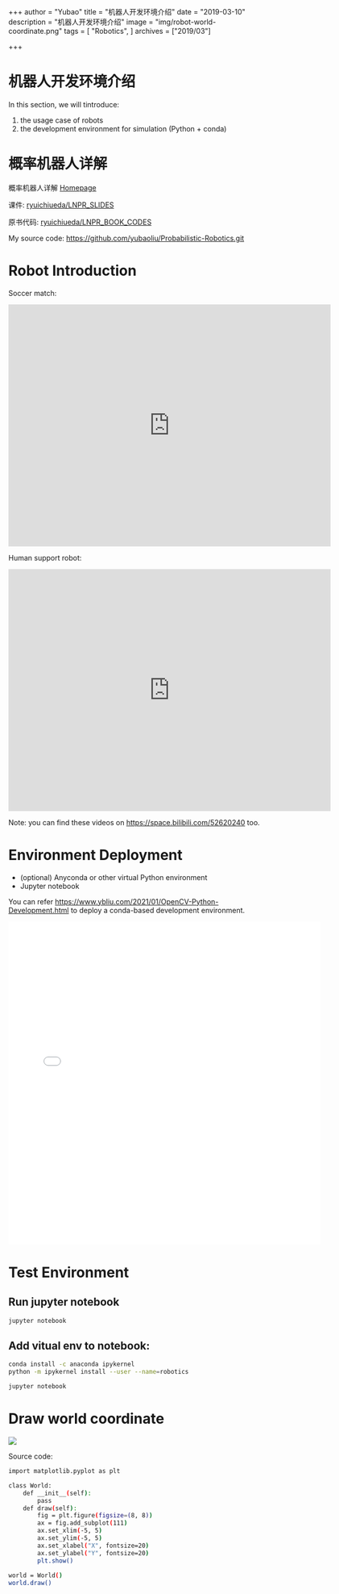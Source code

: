 +++
author = "Yubao"
title = "机器人开发环境介绍"
date = "2019-03-10"
description = "机器人开发环境介绍"
image =  "img/robot-world-coordinate.png"
tags = [
    "Robotics",
]
archives = ["2019/03"]

+++


# 机器人开发环境介绍

In this section, we will tintroduce:

1. the usage case of robots
2. the development environment for simulation (Python + conda)

# 概率机器人详解

概率机器人详解 [Homepage](https://b.ueda.tech/?page=lnpr)

课件: [ryuichiueda/LNPR_SLIDES](https://github.com/ryuichiueda/LNPR_SLIDES)

原书代码:  [ryuichiueda/LNPR_BOOK_CODES](https://github.com/ryuichiueda/LNPR_BOOK_CODES)

My source code: https://github.com/yubaoliu/Probabilistic-Robotics.git

# Robot Introduction

Soccer match:

<iframe width="640" height="480" src="https://www.youtube.com/embed/WuXJ6PxEbNM" frameborder="0" allow="accelerometer; autoplay; clipboard-write; encrypted-media; gyroscope; picture-in-picture" allowfullscreen></iframe>

Human support robot:

<iframe width="640" height="480" src="https://www.youtube.com/embed/dnHwkP_-tOY" frameborder="0" allow="accelerometer; autoplay; clipboard-write; encrypted-media; gyroscope; picture-in-picture" allowfullscreen></iframe>

Note:  you can find these videos on https://space.bilibili.com/52620240 too.

# Environment Deployment

- (optional) Anyconda or other virtual Python environment
- Jupyter notebook

You can refer https://www.ybliu.com/2021/01/OpenCV-Python-Development.html to deploy a conda-based development environment.

<iframe src="//player.bilibili.com/player.html?aid=586392884&bvid=BV1Mz4y1D7QJ&cid=289217789&page=1" scrolling="no" border="0" frameborder="no" framespacing="0" allowfullscreen="true" width="620" height="640"> </iframe>

#  Test Environment

## Run jupyter notebook

```sh
jupyter notebook
```

## Add vitual env to notebook:

```sh
conda install -c anaconda ipykernel
python -m ipykernel install --user --name=robotics

jupyter notebook
```

# Draw world coordinate

![](https://github.com/ryuichiueda/LNPR_SLIDES/blob/master/figs/world.png?raw=true)

Source code:

```sh
import matplotlib.pyplot as plt

class World:
    def __init__(self):
        pass
    def draw(self):
        fig = plt.figure(figsize=(8, 8))
        ax = fig.add_subplot(111)
        ax.set_xlim(-5, 5)
        ax.set_ylim(-5, 5)
        ax.set_xlabel("X", fontsize=20)
        ax.set_ylabel("Y", fontsize=20)
        plt.show()
        
world = World()
world.draw()
```

